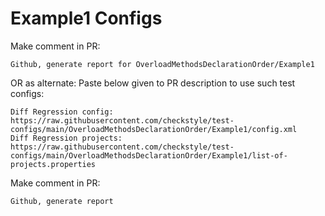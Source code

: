 # Example1 Configs
Make comment in PR:
```
Github, generate report for OverloadMethodsDeclarationOrder/Example1
```
OR as alternate:
Paste below given to PR description to use such test configs:
```
Diff Regression config: https://raw.githubusercontent.com/checkstyle/test-configs/main/OverloadMethodsDeclarationOrder/Example1/config.xml
Diff Regression projects: https://raw.githubusercontent.com/checkstyle/test-configs/main/OverloadMethodsDeclarationOrder/Example1/list-of-projects.properties
```
Make comment in PR:
```
Github, generate report
```
